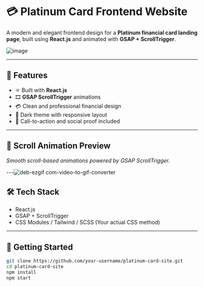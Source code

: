 # 💳 Platinum Card Frontend Website

A modern and elegant frontend design for a **Platinum financial card landing page**, built using **React.js** and animated with **GSAP + ScrollTrigger**.

![image](https://github.com/user-attachments/assets/5d571573-1a0a-40b2-aa0e-4c39449aae9d)

---

## 🌟 Features

- ⚛️ Built with **React.js**
- 🎞️ **GSAP ScrollTrigger** animations
- 💳 Clean and professional financial design
- 🌙 Dark theme with responsive layout
- 📣 Call-to-action and social proof included

---

## 🎥 Scroll Animation Preview

_Smooth scroll-based animations powered by GSAP ScrollTrigger._

---![deb-ezgif com-video-to-gif-converter](https://github.com/user-attachments/assets/349d9893-56d3-41ad-8cbb-a684445a0185)


## 🛠️ Tech Stack

- React.js
- GSAP + ScrollTrigger
- CSS Modules / Tailwind / SCSS (Your actual CSS method)

---


## 🚀 Getting Started

```bash
git clone https://github.com/your-username/platinum-card-site.git
cd platinum-card-site
npm install
npm start
```
